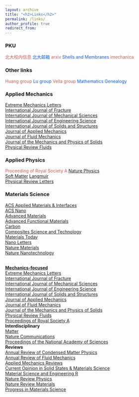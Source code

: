 ```yaml
---
layout: archive
title: "<h2>Links</h2>"
permalink: /links/
author_profile: true
redirect_from: 
---
```

<h3>PKU</h3>


<p style="text-align:left;"> 
	<a href="https://portal.pku.edu.cn/portal2017/#/bizCenter?rand=0.22178454592736918" style="text-decoration:none;color:IndianRed;">北大校内信息</a> 
	<a href="https://mail.pku.edu.cn/" style="text-decoration:none;color:#0C5EF0;">北大邮箱</a> 
	<a href="https://arxiv.org/list/cond-mat/new" style="text-decoration:none;color:IndianRed;">arxiv</a>
	<a href="https://shellbuckling.com/presentations/softShellsMembranes/index.html" style="text-decoration:none;color:#0C5EF0;">Shells and Membranes</a>
	<a href="http://imechanica.org/" style="text-decoration:none;color:IndianRed;">imechanica</a><br> 


<h3>Other links</h3>
<p style="text-align:left;"> 
<a href="https://sites.utexas.edu/ruihuang/" style="text-decoration:none;color:IndianRed;">Huang group</a>
<a href="https://sites.utexas.edu/nanshulu/" style="text-decoration:none;color:#0C5EF0;">Lu group</a>
<a href="https://people.maths.ox.ac.uk/vella/" style="text-decoration:none;color:IndianRed;">Vella group</a>
<a href="https://www.mathgenealogy.org/id.php?id=269836" style="text-decoration:none;color:#0C5EF0;">Mathematics Genealogy</a>
</p>


<h3>Applied Mechanics</h3>

<p style="text-align:left;">
	<a href="https://www.sciencedirect.com/journal/extreme-mechanics-letters">Extreme Mechanics Letters</a><br> 
	<a href="https://www.springer.com/journal/10704">International Journal of Fracture</a><br> 
	<a href="https://www.journals.elsevier.com/international-journal-of-mechanical-sciences">International Journal of Mechanical Sciences</a><br> 
	<a href="https://www.journals.elsevier.com/international-journal-of-engineering-science" >International Journal of Engineering Science</a><br> 
	<a href="https://www.journals.elsevier.com/international-journal-of-solids-and-structures">International Journal of Solids and Structures</a><br> 
	<a href="https://asmedigitalcollection.asme.org/appliedmechanics">Journal of Applied Mechanics</a><br> 
	<a href="https://www.cambridge.org/core/journals/journal-of-fluid-mechanics">Journal of Fluid Mechanics</a><br> 
	<a href="https://www.journals.elsevier.com/journal-of-the-mechanics-and-physics-of-solids">Journal of the Mechanics and Physics of Solids</a><br> 
	<a href="https://journals.aps.org/prfluids/">Physical Review Fluids</a><br> 
</p>


<h3>Applied Physics</h3>

<p style="text-align:left;">
<a href="https://royalsocietypublishing.org/journal/rspa" style="text-decoration:none;color:IndianRed;">Proceeding of Royal Society A</a>
<a href="https://www.nature.com/nphys/">Nature Physics</a><br>
<a href="https://pubs.rsc.org/en/journals/journalissues/sm#!recentarticles">Soft Matter</a>
<a href="https://pubs.acs.org/journal/langd5">Langmuir</a><br>
<a href="https://journals.aps.org/prl/">Physical Review Letters</a><br>
</p>


<h3>Materials Science</h3>

<p style="text-align:left;">
<a href="https://pubs.acs.org/journal/aamick">ACS Applied Materials & Interfaces</a><br>
<a href="https://pubs.acs.org/journal/ancac3">ACS Nano</a><br>
<a href="https://onlinelibrary.wiley.com/journal/15214095">Advanced Materials</a><br>
<a href="https://onlinelibrary.wiley.com/toc/16163028/28/12">Advanced Functional Materials</a><br>
<a href="https://www.journals.elsevier.com/carbon">Carbon</a><br>
<a href="https://www.journals.elsevier.com/composites-science-and-technology">Composites Science and Technology</a><br>
<a href="https://www.journals.elsevier.com/materials-today">Materials Today</a><br>
<a href="https://pubs.acs.org/journal/nalefd">Nano Letters</a><br>
<a href="https://www.nature.com/nmat/">Nature Materials</a><br>
<a href="https://www.nature.com/nnano/">Nature Nanotechnology</a><br>
</p>


<br>
<a href="https://arxiv.org/list/cond-mat/new"><strong>Mechanics-focused</strong></a>
<br>
<a href="https://www.sciencedirect.com/journal/extreme-mechanics-letters">Extreme Mechanics Letters</a>
<br>
<a href="https://www.springer.com/journal/10704">International Journal of Fracture</a>
<br>
<a href="https://www.journals.elsevier.com/international-journal-of-mechanical-sciences">International Journal of Mechanical Sciences</a>
<br>
<a href="https://www.journals.elsevier.com/international-journal-of-engineering-science">International Journal of Engineering Science</a>
<br>
<a href="https://www.journals.elsevier.com/international-journal-of-solids-and-structures">International Journal of Solids and Structures</a>
<br>
<a href="https://asmedigitalcollection.asme.org/appliedmechanics">Journal of Applied Mechanics</a>
<br>
<a href="https://www.cambridge.org/core/journals/journal-of-fluid-mechanics">Journal of Fluid Mechanics</a>
<br>
<a href="https://www.journals.elsevier.com/journal-of-the-mechanics-and-physics-of-solids">Journal of the Mechanics and Physics of Solids</a>
<br>
<a href="https://journals.aps.org/prfluids/">Physical Review Fluids</a>
<br>
<a href="https://royalsocietypublishing.org/journal/rspa">Proceedings of Royal Society A</a>
<br>
<b>Interdisciplinary</b>
<br>
<a href="https://www.cell.com/matter/newarticles">Matter</a>
<br>
<a href="https://www.nature.com/ncomms/">Nature Communications</a>
<br>
<a href="https://www.pnas.org/">Proceedings of the National Academy of Sciences</a>
<br>
<b>Reviews</b>
<br>
<a href="https://www.annualreviews.org/journal/conmatphys">Annual Review of Condensed Matter Physics</a>
<br>
<a href="https://www.annualreviews.org/journal/fluid">Annual Review of Fluid Mechanics</a>
<br>
<a href="https://asmedigitalcollection.asme.org/appliedmechanicsreviews">Applied Mechanics Reviews</a>
<br>
<a href="https://www.journals.elsevier.com/current-opinion-in-solid-state-and-materials-science">Current Opinion in Solid States & Materials Science</a>
<br>
<a href="https://www.journals.elsevier.com/materials-science-and-engineering-r-reports">Material Science and Engineering R</a>
<br>
<a href="https://www.nature.com/natrevphys/">Nature Review Physics</a>
<br>
<a href="https://www.nature.com/natrevmats/">Nature Review Materials</a>
<br>
<a href="https://www.journals.elsevier.com/progress-in-materials-science">Progress in Materials Science</a>


